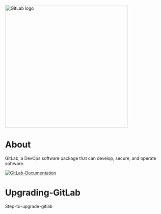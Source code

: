<a href="https://about.gitlab.com/">
    <img width="400" src="https://images.ctfassets.net/xz1dnu24egyd/1hnQd13UBU7n5V0RsJcbP3/769692e40a6d528e334b84f079c1f577/gitlab-logo-100.png" alt="GitLab logo"> 
</a>

# About
GitLab, a DevOps software package that can develop, secure, and operate software.

[![GitLab-Documentation](https://img.shields.io/badge/gitlab-documentation-green)](https://docs.gitlab.com/)

# Upgrading-GitLab
Step-to-upgrade-gitlab
